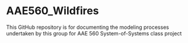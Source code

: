 # AAE560_Wildfires
This GitHub repository is for documenting the modeling processes undertaken by this group for AAE 560 System-of-Systems class project
